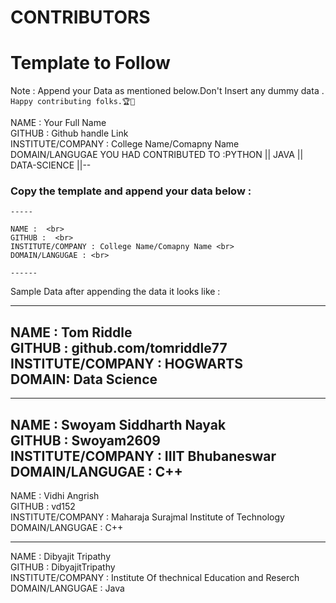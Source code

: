 # CONTRIBUTORS

# Template to Follow

Note : Append your Data as mentioned below.Don't Insert any dummy data . `Happy contributing folks.🏆👏`

NAME : Your Full Name <br>
GITHUB : Github handle Link <br>
INSTITUTE/COMPANY : College Name/Comapny Name <br>
DOMAIN/LANGUGAE YOU HAD CONTRIBUTED TO :PYTHON || JAVA || DATA-SCIENCE ||--  <br>


### Copy the template and append your data below :
```
-----

NAME :  <br>
GITHUB :  <br>
INSTITUTE/COMPANY : College Name/Comapny Name <br>
DOMAIN/LANGUGAE : <br>

------
```
Sample Data after appending the data it looks like :

-----
NAME :  Tom Riddle <br>
GITHUB :  github.com/tomriddle77 <br>
INSTITUTE/COMPANY : HOGWARTS<br>
DOMAIN: Data Science <br>
-----
-----

NAME :  Swoyam Siddharth Nayak<br>
GITHUB :  Swoyam2609<br>
INSTITUTE/COMPANY : IIIT Bhubaneswar<br>
DOMAIN/LANGUGAE : C++<br>
-----

NAME :  Vidhi Angrish<br>
GITHUB :  vd152<br>
INSTITUTE/COMPANY : Maharaja Surajmal Institute of Technology<br>
DOMAIN/LANGUGAE : C++<br>

-----

NAME :  Dibyajit Tripathy<br>
GITHUB :  DibyajitTripathy<br>
INSTITUTE/COMPANY : Institute Of thechnical Education and Reserch<br>
DOMAIN/LANGUGAE : Java<br>



